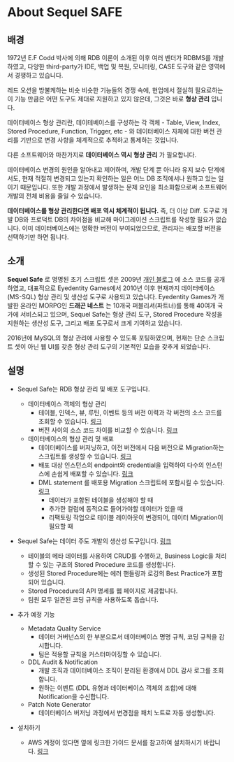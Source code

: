 # About Sequel SAFE
## 배경
1972년 E.F Codd 박사에 의해 RDB 이론이 소개된 이후 여러 벤더가 RDBMS를 개발하였고, 다양한 third-party가 IDE, 백업 및 복원, 모니터링, CASE 도구와 같은 영역에서 경쟁하고 있습니다.

레드 오션을 방불케하는 비슷 비슷한 기능들의 경쟁 속에, 현업에서 절실히 필요로하는 이 기능 만큼은 어떤 도구도 제대로 지원하고 있지 않은데, 그것은 바로  **형상 관리** 입니다.

데이터베이스 형상 관리란, 데이테베이스를 구성하는 각 객체 - Table, View, Index, Stored Procedure, Function, Trigger, etc - 와 데이터베이스 자체에 대한 버전  관리를 기반으로 변경 사항을 체계적으로 추적하고 통제하는 것입니다.

다른 소프트웨어와 마찬가지로  **데이터베이스 역시 형상 관리** 가 필요합니다.

데이터베이스 변경의 원인을 알아내고 제어하며, 개발 단계 뿐 아니라 유지 보수 단계에서도, 현재 적절히 변경되고 있는지 확인하는 일은 어느 DB 조직에서나 원하고 있는 일이기 때문입니다.
또한 개발 과정에서 발생하는 문제 요인을 최소화함으로써 소프트웨어 개발의 전체 비용을 줄일 수 있습니다.

 **데이터베이스를 형상 관리한다면 배포 역시 체계적이 됩니다.** 
즉, 더 이상 Diff. 도구로 개발 DB와 프로덕트 DB의 차이점을 비교해 마이그레이션 스크립트를 작성할 필요가 없습니다.
이미 데이터베이스에는 명확한 버전이 부여되었으므로, 관리자는 배포할 버전을 선택하기만 하면 됩니다.

## 소개
 **Sequel Safe** 로 명명된 초기 스크립트 셋은 2009년  [개인 블로그](http://purumae.tistory.com) 에 소스 코드를 공개하였고, 대표적으로 Eyedentity Games에서 2010년 이후 현재까지 데이터베이스 (MS-SQL) 형상 관리 및 생산성 도구로 사용되고 있습니다.
Eyedentity Games가 개발한 온라인 MORPG인  **드래곤 네스트** 는 10개국 퍼블리셔(파트너)를 통해 40여개 국가에 서비스되고 있으며, Sequel Safe는 형상 관리 도구, Stored Procedure 작성을 지원하는 생산성 도구, 그리고 배포 도구로서 크게 기여하고 있습니다.

2016년에 MySQL의 형상 관리에 사용할 수 있도록 포팅하였으며, 현재는 단순 스크립트 셋이 아닌 웹 UI를 갖춘 형상 관리 도구의 기본적인 모습을 갖추게 되었습니다.

## 설명
* Sequel Safe는 RDB 형상 관리 및 배포 도구입니다.
    * 데이터베이스 객체의 형상 관리
        * 테이블, 인덱스, 뷰, 루틴, 이벤트 등의 버전 이력과 각 버전의 소스 코드를 조회할 수 있습니다. [링크](https://www.youtube.com/watch?v=VXorwse7oS0&list=PLx5jWq_wyS3y2JoRLokRie_mtXhlqXl-1&index=1)
        * 버전 사이의 소스 코드 차이를 비교할 수 있습니다. [링크](https://www.youtube.com/watch?v=lEwbf4jJ5Wo&list=PLx5jWq_wyS3y2JoRLokRie_mtXhlqXl-1&index=2)
    * 데이터베이스의 형상 관리 및 배포
        * 데이터베이스를 버저닝하고, 이전 버전에서 다음 버전으로 Migration하는 스크립트를 생성할 수 있습니다. [링크](https://www.youtube.com/watch?v=BEp8LCqH2MA&list=PLx5jWq_wyS3y2JoRLokRie_mtXhlqXl-1&index=3)
        * 배포 대상 인스턴스의 endpoint와 credential을 입력하여 다수의 인스턴스에 손쉽게 배포할 수 있습니다. [링크](https://www.youtube.com/watch?v=zR_FQgPNJSg&list=PLx5jWq_wyS3y2JoRLokRie_mtXhlqXl-1&index=4)
        * DML statement 를 배포용 Migration 스크립트에 포함시킬 수 있습니다. [링크](https://www.youtube.com/watch?v=7M9TYNe9BKc&list=PLx5jWq_wyS3y2JoRLokRie_mtXhlqXl-1&index=5)
            * 데이터가 포함된 테이블을 생성해야 할 때
            * 추가한 컬럼에 동적으로 들어가야할 데이터가 있을 때
            * 리팩토링 작업으로 테이블 레이아웃이 변경되어, 데이터 Migration이 필요할 때

* Sequel Safe는  데이터 주도 개발의 생산성 도구입니다. [링크](https://www.youtube.com/watch?v=wiz1TjQX-Xs&list=PLx5jWq_wyS3y2JoRLokRie_mtXhlqXl-1&index=6)
    * 테이블의 메타 데이터를 사용하여 CRUD를 수행하고, Business Logic을 처리할 수 있는 구조의 Stored Procedure 코드를 생성합니다.
    * 생성된 Stored Procedure에는 에러 핸들링과 로깅의 Best Practice가 포함되어 있습니다.
    * Stored Procedure의 API 명세를 웹 페이지로 제공합니다.
    * 팀원 모두 일관된 코딩 규칙을 사용하도록 돕습니다.

* 추가 예정 기능
    * Metadata Quality Service
        * 데이터 거버넌스의 한 부분으로서 데이터베이스 명명 규칙, 코딩 규칙을 감시합니다.
        * 팀은 적용할 규칙을 커스터마이징할 수 있습니다.
    * DDL Audit & Notification
        * 개발 조직과 데이터베이스 조직이 분리된 환경에서 DDL 감사 로그를 조회합니다.
        * 원하는 이벤트 (DDL 유형과 데이터베이스 객체의 조합)에 대해 Notification을 수신합니다.
    * Patch Note Generator
        * 데이터베이스 버저닝 과정에서 변경점을 패치 노트로 자동 생성합니다.
        
* 설치하기
    * AWS 계정이 있다면 옆에 링크한 가이드 문서를 참고하여 설치하시기 바랍니다. [링크](https://docs.google.com/document/d/1-whZ3zzj26P4MTOFB3IvZWMbUt9jNOnA7oVNd_3yEa0/edit?usp=sharing)

